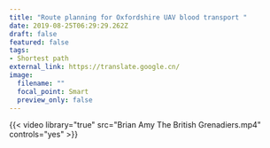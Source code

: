 ```yaml
---
title: "Route planning for Oxfordshire UAV blood transport "
date: 2019-08-25T06:29:29.262Z
draft: false
featured: false
tags:
- Shortest path
external_link: https://translate.google.cn/
image:
  filename: ""
  focal_point: Smart
  preview_only: false
---
```


{{< video library="true" src="Brian Amy The British Grenadiers.mp4" controls="yes" >}}